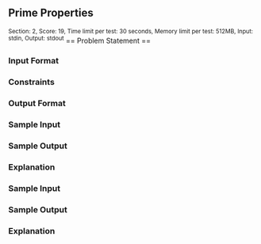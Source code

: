 ## Prime Properties
<sup>Section: 2, Score: 19, Time limit per test: 30 seconds, Memory limit per test: 512MB, Input: stdin, Output: stdout</sup>
== Problem Statement ==
### Input Format
### Constraints
### Output Format
### Sample Input
### Sample Output
### Explanation
### Sample Input
### Sample Output
### Explanation

